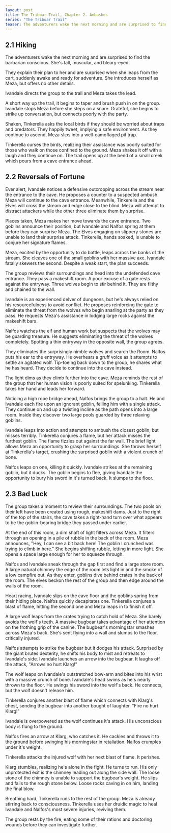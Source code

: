 ```yaml
---
layout: post
title: The Triboar Trail, Chapter 2. Ambushes
series: "The Triboar Trail"
teaser: The adventurers wake the next morning and are surprised to find the barbarian conscious. She's tall, muscular, and bleary-eyed.
---
```


## 2.1 Hiking

The adventurers wake the next morning and are surprised to find the barbarian conscious. She's tall, muscular, and bleary-eyed.

They explain their plan to her and are surprised when she leaps from the cart, suddenly awake and ready for adventure. She introduces herself as Meza, but offers no other details.

Ivandale directs the group to the trail and Meza takes the lead.

A short way up the trail, it begins to taper and brush push in on the group. Ivandale stops Meza before she steps on a snare. Grateful, she begins to strike up conversation, but connects poorly with the party.

Shaken, Tinkerella asks the local birds if they should be worried about traps and predators. They happily tweet, implying a safe environment. As they continue to ascend, Meza slips into a well-camoflaged pit trap.

Tinkerella curses the birds, realizing their assistance was poorly suited for those who walk on those confined to the ground. Meza shakes it off with a laugh and they continue on. The trail opens up at the bend of a small creek which pours from a cave entrance ahead.

## 2.2 Reversals of Fortune

Ever alert, Ivandale notices a defensive outcropping across the stream near the entrance to the cave. He proposes a counter to a suspected ambush. Meza will continue to the cave entrance. Meanwhile, Tinkerella and the Elves will cross the stream and edge close to the blind. Meza will attempt to distract attackers while the other three eliminate them by surprise.

Places taken, Meza makes her move towards the cave entrance. Two goblins announce their position, but Ivandale and Nalfos spring at them before they can surprise Meza. The Elves engaging on slippery stones are unable to land their surprise attack. Tinkerella, hands soaked, is unable to conjure her signature flames.

Meza, excited by the opportunity to do battle, leaps across the banks of the stream. She cleaves one of the small goblins with her massive axe. Ivandale fatally skewers the second. Despite a weak start, the plan succeeds.

The group reviews their surroundings and head into the undefended cave entrance. They pass a makeshift room. A poor excuse of a gate rests against the entryway. Three wolves begin to stir behind it. They are filthy and chained to the wall.

Ivandale is an experienced delver of dungeons, but he's always relied on his resourcefulness to avoid conflict. He proposes reinforcing the gate to eliminate the threat from the wolves who begin snarling at the party as they pass. He requests Meza's assistance in lodging large rocks against the makeshift bars.

Nalfos watches the elf and human work but suspects that the wolves may be guarding treasure. He suggests eliminating the threat of the wolves completely. Spotting a thin entryway in the opposite wall, the group agrees.

They eliminates the surprisingly nimble wolves and search the Room. Nalfos puts his ear to the entryway. He overhears a gruff voice as it attempts to settle an agitated wolf. Tip-toeing back down to the group, he shares what he has heard. They decide to continue into the cave instead.

The light dims as they climb further into the cave. Meza reminds the rest of the group that her human vision is poorly suited for spelunking. Tinkerella takes her hand and leads her forward.

Noticing a high rope bridge ahead, Nalfos brings the group to a halt. He and Ivandale each fire upon an ignorant goblin, felling him with a single attack. They continue on and up a twisting incline as the path opens into a large room. Inside they discover two large pools guarded by three relaxing goblins.

Ivandale leaps into action and attempts to ambush the closest goblin, but misses terribly. Tinkerella conjures a flame, but her attack misses the furthest goblin. The flame fizzles out against the far wall. The brief light allows Meza an opportunity to grasp her surroundings. She throws herself at Tinkerella's target, crushing the surprised goblin with a violent crunch of bone.

Nalfos leaps on one, killing it quickly. Ivandale strikes at the remaining goblin, but it ducks. The goblin begins to flee, giving Ivandale the opportunity to bury his sword in it's turned back. It slumps to the floor.

## 2.3 Bad Luck

The group takes a moment to review their surroundings. The two pools on their left have been created using rough, makeshift dams. Just to the right of the top of the stairs, the cave takes a right-hand turn over what appears to be the goblin-bearing bridge they passed under earlier.

At the end of this room, a dim shaft of light filters across Meza. It filters through an opening in a pile of rubble in the back of the room. Meza announces, "Hey, I can see a bit back here! The goblin I crunched was trying to climb in here." She begins shifting rubble, letting in more light. She opens a space large enough for her to squeeze through.

Nalfos and Ivandale sneak through the gap first and find a large store room. A large natural chimney the edge of the room lets light in and the smoke of a low campfire out. As they enter, goblins dive behind crates in the back of the room. The elves beckon the rest of the group and then edge around the walls of the room.

Heart racing, Ivandale slips on the cave floor and the goblins spring from their hiding place. Nalfos quickly decapitates one. Tinkerella conjures a blast of flame, hitting the second one and Meza leaps in to finish it off.

A large wolf leaps from the crates trying to catch hold of Meza. She barely avoids the wolf's teeth. A massive bugbear takes advantage of her attention on the frothing grip of the canine. The bugbear's morningstar smashes across Meza's back. She's sent flying into a wall and slumps to the floor, critically injured.

Nalfos attempts to strike the bugbear but it dodges his attack. Surprised by the giant brutes dexterity, he shifts his body to mist and retreats to Ivandale's side. Ivandale launches an arrow into the bugbear. It laughs off the attack, "Arrows no hurt Klarg!"

The wolf leaps on Ivandale's outstretched bow-arm and bites into his wrist with a massive crunch of bone. Ivandale's head swims as he's nearly thrown to the floor. He swings his sword into the wolf's back. He connects, but the wolf doesn't release him.

Tinkerella conjures another blast of flame which connects with Klarg's chest, sending the bugbear into another bought of laughter. "Fire no hurt Klarg!"

Ivandale is overpowered as the wolf continues it's attack. His unconscious body is flung to the ground.

Nalfos fires an arrow at Klarg, who catches it. He cackles and throws it to the ground before swinging his morningstar in retaliation. Nalfos crumples under it's weight.

Tinkerella attacks the injured wolf with her next blast of flame. It perishes.

Klarg stumbles, realizing he's alone in the fight. He turns to run. His only unprotected exit is the chimney leading out along the side wall. The loose stone of the chimney is unable to support the bugbear's weight. He slips and falls to the rough stone below. Loose rocks caving in on him, landing the final blow.

Breathing hard, Tinkerella runs to the rest of the group. Meza is already stirring back to consciousness. Tinkerella uses her druidic magic to heal Ivandale and Nalfos's most severe injuries, reviving them.

The group rests by the fire, eating some of their rations and doctoring wounds before they can investigate further.
